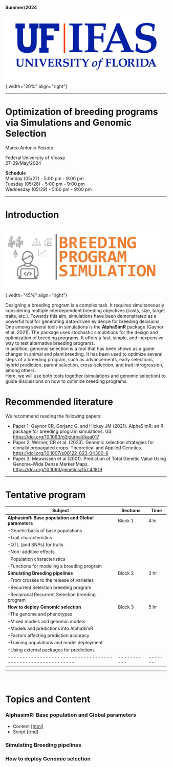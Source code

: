**Summer/2024**
![FL](../../assets/images/UF.jpg){:width="20%" align="right"}  

***

# Optimization of breeding programs via Simulations and Genomic Selection

Marco Antonio Peixoto  

Federal University of Vicosa  
27-29/May/2024

**Schedule**  
Monday (05/27) - 5:00 pm - 9:00 pm  
Tuesday (05/28) - 5:00 pm - 9:00 pm  
Wednesday (05/29) - 5:00 pm - 9:00 pm 

***

# **Introduction**

![Imputation](../../assets/images/Picture1.png){:width="45%" align="right"}  

Designing a breeding program is a complex task. It requires simultaneously considering multiple interdependent breeding objectives (costs, size, target traits, etc.). Towards this aim, simulations have been demonstrated as a powerful tool for generating data-driven evidence for breeding decisions. One among several tools in simulations is the **AlphaSimR** package (Gaynor et al. 2021). The package uses stochastic simulations for the design and optimization of breeding programs. It offers a fast, simple, and inexpensive way to test alternative breeding programs.  
In addition, genomic selection is a tool that has been shown as a game changer in animal and plant breeding. It has been used to optimize several steps of a breeding program, such as advancements, early selections, hybrid prediction, parent selection, cross-selection, and trait introgression, among others.  
Here, we will use both tools together (simulations and genomic selection) to guide discussions on how to optimize breeding programs.  

# **Recommended literature**

We recommend reading the following papers:

- Paper 1: Gaynor CR, Gorjanc G, and Hickey JM (2021). AlphaSimR: an R package for breeding program simulations. G3. https://doi.org/10.1093/g3journal/jkaa017
- Paper 2: Werner, CR et al. (2023). Genomic selection strategies for clonally propagated crops. Theoretical and Applied Genetics. https://doi.org/10.1007/s00122-023-04300-6
- Paper 3: Meuwissen et al (2001). Prediction of Total Genetic Value Using Genome-Wide Dense Marker Maps. https://doi.org/10.1093/genetics/157.4.1819

***

# **Tentative program**

| Subject                                                  | Sections  | Time  |
|----------------------------------------------------------|-----------|-------|
|**AlphasimR: Base population and Global parameters**      |  Block 1  |  4 hr |
| -Genetic basis of base populations                       |                | 
| -Trait characteristics                                   |                 |
| -QTL (and SNPs) for traits                               |                |
| -Non-additive effects                                    |                 |
| -Population characteristics                              |                |
| -Functions for modeling a breeding program               |           |       |
| **Simulating Breeding pipelines**                        | Block 2   | 3 hr  |
| -From crosses to the release of varieties                 |           |       |
| -Recurrent Selection breeding program                     |           |       |
| -Reciprocal Recurrent Selection breeding program          |           |       |
| **How to deploy Genomic selection**          | Block 3   | 5 hr  |
| -The genome and phenotypes                                |            |      |
| -Mixed models and genomic models                          |           |       |
| -Models and predictions into AlphaSimR                    |           |       |
| -Factors affecting prediction accuracy                    |           |       |
| -Training populations and model deployment                |           |       |
| -Using external packages for predictions                  |           |       |
|-----------------------------------------------------------|-----------|-------|

***

<br>

# Topics and Content

### **AlphasimR: Base population and Global parameters**  

- Content [[html]](https://htmlpreview.github.io/?https://github.com/marcopxt/marcopxt.github.io/blob/master/talks_teach/SimulationsUFV_2024/1.BasePopTraits.html)
- Script [[rmd]](https://minhaskamal.github.io/DownGit/#/home?url=https://github.com/marcopxt/marcopxt.github.io/blob/master/talks_teach/SimulationsUFV_2024/1.BasePopTraits.Rmd)


### **Simulating Breeding pipelines** 


### **How to deploy Genomic selection**   



